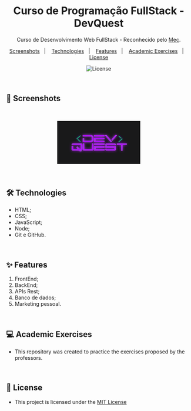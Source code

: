 <h1 align="center"> Curso de Programação FullStack - DevQuest </h1> 

<p align="center">Curso de Desenvolvimento Web FullStack - Reconhecido pelo <a href="https://www.gov.br/mec/pt-br">Mec</a>.

<p align="center">  
  <a href="#-screenshots">Screenshots</a>&nbsp;&nbsp;&nbsp;|&nbsp;&nbsp;&nbsp;
  <a href="#-technologies">Technologies</a>&nbsp;&nbsp;&nbsp;|&nbsp;&nbsp;&nbsp;
  <a href="#-features">Features</a>&nbsp;&nbsp;&nbsp;|&nbsp;&nbsp;&nbsp;
  <a href="#-academi-exercises">Academic Exercises</a>&nbsp;&nbsp;&nbsp;|&nbsp;&nbsp;&nbsp;
  <a href="#-license">License</a>  
</p>


<p align="center">
  <img alt="License" src="https://img.shields.io/static/v1?label=license&message=MIT&color=c920c9&labelColor=000000">
</p>

<br>

## 📸 Screenshots

<br>

<p align="center">
  <img alt="Imagem do Projeto" src=".github/devquest.png" width="45%">
</p>


<br>

## 🛠 Technologies

- HTML;
- CSS;
- JavaScript;
- Node;
- Git e GitHub.

<br>

## ✨ Features

1. FrontEnd;
2. BackEnd;
3. APIs Rest;
4. Banco de dados;
5. Marketing pessoal.

<br>

## 💻 Academic Exercises

- This repository was created to practice the exercises proposed by the professors.

  <br>

## 📜 License

* This project is licensed under the [MIT License](https://choosealicense.com/licenses/mit/)
